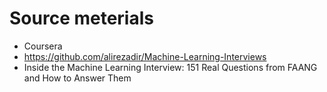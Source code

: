 # Source meterials
- Coursera
- https://github.com/alirezadir/Machine-Learning-Interviews
- Inside the Machine Learning Interview: 151 Real Questions from FAANG and How to Answer Them
